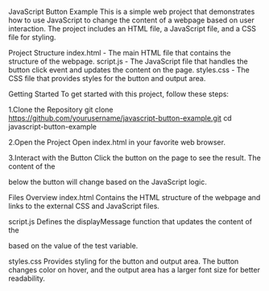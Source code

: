 JavaScript Button Example
This is a simple web project that demonstrates how to use JavaScript to change the content of a webpage based on user interaction. The project includes an HTML file, a JavaScript file, and a CSS file for styling.

Project Structure
index.html - The main HTML file that contains the structure of the webpage.
script.js - The JavaScript file that handles the button click event and updates the content on the page.
styles.css - The CSS file that provides styles for the button and output area.


Getting Started
To get started with this project, follow these steps:

1.Clone the Repository
git clone https://github.com/yourusername/javascript-button-example.git
cd javascript-button-example

2.Open the Project
Open index.html in your favorite web browser.

3.Interact with the Button
Click the button on the page to see the result. The content of the <div> below the button will change based on the JavaScript logic.

Files Overview
index.html
Contains the HTML structure of the webpage and links to the external CSS and JavaScript files.

script.js
Defines the displayMessage function that updates the content of the <div> based on the value of the test variable.

styles.css
Provides styling for the button and output area. The button changes color on hover, and the output area has a larger font size for better readability.
